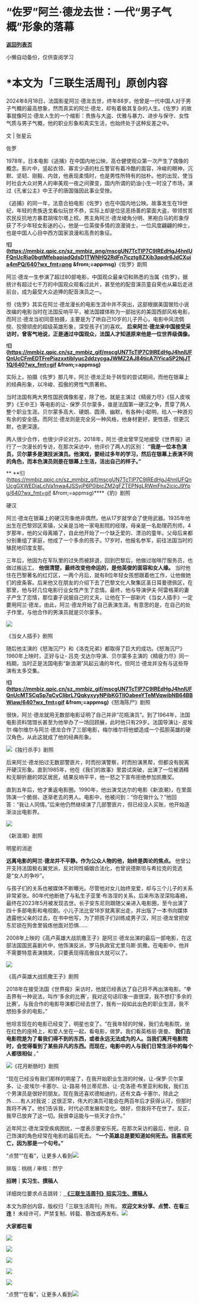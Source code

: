 # “佐罗”阿兰·德龙去世：一代“男子气概”形象的落幕

[**返回列表页**](/gzh/三联生活周刊)

小懒自动备份，仅供查阅学习

# ***本文为「三联生活周刊」原创内容**

  
  

2024年8月18日，法国影星阿兰·德龙去世，终年88岁。他曾是一代中国人对于男子气概的最高想象，然而真实的阿兰·德龙，却有着极其复杂的人生。《佐罗》的故事就像阿兰·德龙人生的一个缩影：贵族与大盗、优雅与暴力、进步与保守、女性气质与男子气概，他的职业形象和真实生活，也始终处于这种反差之中。

  
  
文 | 张星云

佐罗

1978年，日本电影《追捕》在中国内地公映，高仓健使观众第一次产生了偶像的概念。影片中，竖起衣领、寡言少语的杜丘警官有着冷酷的面容，冷峻的眼神，沉默、坚韧、刚毅、内敛，他表现柔情时，也是男性所特有的拙朴。他的出现，使当时社会大众对男人的审美观一夜之间骤变，国内所谓的奶油小生一时没了市场，演过《孔雀公主》中王子的唐国强因此事业受挫。

《追捕》的同一年，法意合拍电影《佐罗》也在中国内地公映。故事发生在19世纪，年轻的贵族迭戈看似玩世不恭，实际上却是位惩恶扬善的蒙面大盗，带领贫苦农民反抗地方暴君胡埃尔塔上校。男主角阿兰·德龙棱角分明、黑袍白马的形象俘获了不少年轻女影迷的心，他是一位英俊多情的浪漫骑士，一位风度翩翩的绅士，也是中国人心目中西方国家浪漫和高贵的象征。

**![](https://mmbiz.qpic.cn/sz_mmbiz_png/mscgUN7TcTIP7C9lREdHgJ4hnlUFQnUcRia0bgtMfebapiadQdsD1TWNHQ2RdFn7icztg8ZXib3ppdr6JdCXuia4mPQ/640?wx_fmt=png
&from;=appmsg)**《佐罗》剧照

阿兰·德龙一生参演了超过80部电影，中国观众最亲切和熟悉的当属《佐罗》，据统计有超过七千万的中国观众观看过此片，甚至他的配音演员童自荣也从幕后走进前台，成为最受大众追捧的配音演员之一。

但《佐罗》其实在阿兰·德龙漫长的电影生涯中并不突出，这部根据美国冒险小说改编的电影当时在法国反响平平，被法国媒体称为一部拙劣的美国西部风格电影，而阿兰·德龙当初同意拍摄，主要是为了哄自己10岁的儿子开心，电影中风流倜傥、狡猾顽皮的超级英雄形象，深受孩子们的喜欢。
**后来阿兰·德龙来中国接受采访时，曾客气地说，正是通过中国观众，法国人才知道原来他是一位世界级偶像。**

**![](https://mmbiz.qpic.cn/sz_mmbiz_gif/mscgUN7TcTIP7C9lREdHgJ4hnlUFQnUcCFmEDTFrePiazxxtibIyuc2ddzycgaJWMZ2AJ84ticA7IYicaSP2NjJT1Q/640?wx_fmt=gif
&from;=appmsg)**

实际上，拍摄《佐罗》那几年，阿兰·德龙正处于转型的尝试期间，而他在银幕上的经典形象，以冷峻、孤傲的男性气质著称。

当时法国有两大男性国民偶像影星，除了他，就是主演过《精疲力尽》《狂人皮埃罗》《王中王》等电影的让-
保罗·贝尔蒙多，谁是法国第一硬汉之争，贯穿了两人整个职业生涯。贝尔蒙多高大、硬朗、圆滑、幽默，有各种小聪明，给人一种游刃有余的安全感。而阿兰·德龙则是完全另一种风格，他身材更好，更性感，但更沉默，也更深邃。

两人很少合作，也很少评论对方。2018年，阿兰·德龙曾罕见地接受《世界报》进行了一次漫长的专访，在那次采访中，他评价了两人的区别：
**“我是一位本色演员，贝尔蒙多是演技派演员。他演戏，要经过多年的学习，然后在银幕上表演不同的角色，而本色演员则是在银幕上生活，活出自己的样子。”**

 **
**![](https://mmbiz.qpic.cn/sz_mmbiz_gif/mscgUN7TcTIP7C9lREdHgJ4hnlUFQnUcgGXWEDiaLcIVa1nwa4JSSyjP6P0ibicZM2gFZTEPNgLRWmFhx2icicJ9Ypg/640?wx_fmt=gif
&from;=appmsg)****《豹》剧照

硬汉

阿兰·德龙在银幕上的硬汉形象绝非偶然，他从17岁就学会了使用武器。1935年他出生在巴黎郊区索镇，父亲是当地一家电影院的经理，母亲是一名助理药剂师，4岁那年，他的父母离婚了，自此他开始了一个缺乏爱的、漂泊的童年。父母后来都分别重组了家庭，他成了一个多余的孩子。17岁时，他报名参军，前往法国当时的殖民地印度支那。

三年后，他因为在军队里的过失而被辞退，回到巴黎后，他做过咖啡厅服务员，也做过搬运工。 **他很清楚，最终改变他命运的，是他英俊的面容和女人缘。**
当时他住在巴黎著名的红灯区，一两个月后，就有8位年轻女孩想跟着他工作，让他做她们的皮条客。后来他又在朋友的介绍下去了巴黎文化人聚集区圣日耳曼德佩区，在那里，他与好几位电影行业女性产生了恋情。最终，他与导演伊夫·阿雷格莱的妻子产生了恋情，那位妻子说服自己的丈夫，让他在下一部新片《当女人插手》一定要用阿兰·德龙，由此，阿兰·德龙开始了自己表演生涯。有意思的是，在自己的处子作里，与他合作的男演员就是贝尔蒙多。

![](https://mmbiz.qpic.cn/mmbiz_png/c2Sib3Mp7pOMFibBu71Pj054evjK0mmLYRiaQqjG5LiayGZjibjOIgibkYO5vLBjeJzHVGSKRkdNcr1DIBALM7DlW1DQ/640?wx_fmt=png&from;=appmsg)

《当女人插手》剧照

随后他主演的《怒海沉尸》和《洛克兄弟》都取得了巨大的成功。《怒海沉尸》1960年上映时，正好与让-
吕克·戈达尔导演、贝尔蒙多主演的《精疲力尽》同一档期，当时正是法国电影“新浪潮”风起云涌的年代，但阿兰·德龙并没有与这些导演有太多交集。

**![](https://mmbiz.qpic.cn/sz_mmbiz_gif/mscgUN7TcTIP7C9lREdHgJ4hnlUFQnUcMTSCqSp7qCvClibrL7QqkyxyyNPibKGTIIOabeeYTeMVqwibNB64BBWiaw/640?wx_fmt=gif
&from;=appmsg)**《怒海陈尸》剧照

很快，阿兰·德龙就用无数部电影证明了自己并非“花瓶演员”。到了1964年，法国电影资料馆馆长甚至为他举办了一场回顾展，此时他只有29岁。法国导演让-
皮埃尔·梅尔维尔与阿兰·德龙合作了三部电影，梅尔维尔将他塑造成一个孤胆英雄的硬汉角色，从此这就成了他的经典形象。

![](https://mmbiz.qpic.cn/mmbiz_png/c2Sib3Mp7pOMFibBu71Pj054evjK0mmLYRibLtPGBx0bNPF9LPCZrDGKDgEKOD4tKGD9N3FicH8NhbmrpiavEVDvStg/640?wx_fmt=png&from;=appmsg)《独行杀手》剧照

后来阿兰·德龙拍过无数部警匪片，时而扮演警察，时而扮演黑帮，但都没有脱离开硬汉形象。直到1985年，他在《我们的故事》里尝试突破，出演了一位被酒精和无聊折磨的郊区居民，结果反响平平，他一怒之下宣布拒绝参加凯撒奖。

直到五年后，他才重返电影圈。1990年，他出演戈达尔的电影《新浪潮》，在里面饰演一个脆弱、逐渐老去的男人。电影中，他被问到：“你在做什么？”他回答：“我让人同情。”后来他仍然继续演了几部警匪片，但已经没人买账，他开始逐渐淡出电影界。

![](https://mmbiz.qpic.cn/mmbiz_png/c2Sib3Mp7pOMFibBu71Pj054evjK0mmLYR2kpW2da4dmEJb4fribom7BZzNTkmbMB9ZdibBVfnZFBUA2Jd3YOfhrwQ/640?wx_fmt=png&from;=appmsg)

《新浪潮》剧照

明星的消逝

 **远离电影的阿兰·德龙并不平静。作为公众人物的他，始终是舆论的焦点。**
他曾公开支持法国极右翼党派，反对同性婚姻合法化，也曾说德斯坦与希拉克的竞选是“女人的争吵”。

与孩子们的关系也被媒体不断曝光。尽管他对女儿始终宠爱，却与三个儿子的关系非常紧张。80年代他断绝了与私生子亚里·布洛涅的关系，后来布洛涅深陷毒瘾，最终在2023年5月被发现去世。长子安东尼则跟随父亲进入电影圈，至今出演了四十多部电影和电视剧。小儿子法比安18岁就离家出走，并出版了一本书向媒体透露他父亲的过去，在书中他写，为了把孩子们训练成男子汉，阿兰·德龙曾把安东尼锁在狗舍里锻炼他面对恐惧……

2008年上映的《高卢英雄大战凯撒王子》是阿兰·德龙出演的最后一部电影，在这部法国国民喜剧片中，他饰演反派，罗马执政官尤里乌斯·凯撒。在电影中，他并不需要特意表演搞笑，只要表现得高傲自大就可以了。

![](https://mmbiz.qpic.cn/mmbiz_png/c2Sib3Mp7pOMFibBu71Pj054evjK0mmLYR9valCzn5gpVic9XTy9ypnVKKgxtOkibD4SXT65uR6xUojc8UriaXq7MDQ/640?wx_fmt=png&from;=appmsg)

《高卢英雄大战凯撒王子》剧照

2018年在接受法国《世界报》采访时，他就已经表达了自己将不再出演电影。“拳击界有一种说法，叫作‘多余的比赛’，我对这句话印象一直很深，我不想打‘多余的比赛’。与我合作的电影导演都已经去世了，我有一段如此出色的职业生涯，我不想拍多余的电影。”

他坦言现在的电影已经变了，明星也变了。“在我年轻的时候，我们去电影院，坐在红色的座椅上，和爱人坐在一起，看电影，做梦。我们看英格丽·褒曼。
**我们去电影院是为了看我们得不到的东西，或者永远无法成为的人。当我们离开电影院时，会觉得看到了某些非凡的东西。而现在，电影中的人与我们日常生活中的每个人都很相似**
。”

![](https://mmbiz.qpic.cn/mmbiz_jpg/yl6JkZAE3Sicvohge9VEvWnL1w3CibiaFPmYDWYSzpkTic4RrmgCayowBFHuVe1ChH9UTNtzuE66meGBMDcY7ZRjMQ/640?wx_fmt=other&from;=appmsg&tp;=webp&wxfrom;=5&wx;_lazy=1&wx;_co=1)《花月断肠时》剧照

“现在已经没有我们那样的明星了，在我开始职业生涯的时候，让-保罗·贝尔蒙多、让-皮埃尔·卡塞尔、让-路易·特兰蒂尼昂、让-克洛德·布里亚利和我，我们五个男演员是很好的朋友。现在我还喜欢德帕迪约，还有文森·卡塞尔，除此之外……有人对我说：这很正常，伟大的演员可能会在两百年后才获得认可，但那时我将不再了。他们告诉我，时代必须发展和变化。很好，但我将不在世了。反正，我早已放弃了这一切。我很幸运能与一些天才合作。”

近年阿兰·德龙深受疾病困扰，一度表示要安乐死。在那次采访的最后，他说，自己饰演的角色经常在电影的最后死去。
**“一个英雄总是要知道如何死去。我喜欢死亡，因为那是一个句号。”**

“点赞”“在看”，让更多人看到![](https://mmbiz.qpic.cn/mmbiz_gif/c2Sib3Mp7pON9hkSZwdTibRHNZSMPyiapUCHJwlyoZVBC3SfmPmF0VKjkm3NiaToQloHFJ6icyicqZnqgXp6pSQJt5gg/640?wx_fmt=gif&from;=appmsg&wxfrom;=5&wx;_lazy=1&tp;=wxpic)  
  
  
  
  
  

排版：桃桃 / 审核：然宁

  
 **招聘｜实习生、撰稿人**  

详细岗位要求点击跳转：[
**《三联生活周刊》招实习生、撰稿人**](http://mp.weixin.qq.com/s?__biz=MTc5MTU3NTYyMQ==&mid=2651136871&idx=3&sn=f1c0777fe9d31881e5dfca68ebc2937f&chksm=5907324d6e70bb5b3546dfe1c7b31b5fe05664bebbf36356ba9a1a352e0678444cad62875ad4&scene=21#wechat_redirect)

本文为原创内容，版权归「三联生活周刊」所有。 **欢迎文末分享、点赞、在看三连！**
未经许可，严禁复制、转载、篡改或再发布。![](https://mmbiz.qpic.cn/sz_mmbiz_png/Gg7Qtoh7Aic9ZTmAdCc80b4nD7xicgPt863QWU7oNswDx19XrjfTtSl8QwatY2EEZGuNd1WRRiapDZjcDhTnNYmBg/640?wx_fmt=other&wxfrom;=5&wx;_lazy=1&wx;_co=1&retryload;=1&tp;=webp)

 **大家都在看**

  

[![](https://mmbiz.qpic.cn/mmbiz_jpg/c2Sib3Mp7pOPtDyJvbE9nvz1ia7VDEInM5VTMMiatuxtqzAGv111alUhzyibgs2jNtgcDeI5ONNqAIlOwtaGgL6hUw/640?wx_fmt=jpeg&wxfrom;=5&wx;_lazy=1&wx;_co=1&tp;=wxpic)](http://mp.weixin.qq.com/s?__biz=MTc5MTU3NTYyMQ==&mid=2651418171&idx=2&sn=0c8802833d822ef2f1f05d5bc4a143ea&chksm=590b7f116e7cf6079232eebe3f021dcfd98e4de8daa862255cf9581497aed6fdd523cb136646&scene=21#wechat_redirect)

[![](https://mmbiz.qpic.cn/mmbiz_jpg/c2Sib3Mp7pOMFibBu71Pj054evjK0mmLYRWt6yokQn9kzfhGX5QG60GbVMFxaHhkEFrUHdX9no4v01HJoMt78qew/640?wx_fmt=jpeg&from;=appmsg)](http://mp.weixin.qq.com/s?__biz=MTc5MTU3NTYyMQ==&mid=2651420778&idx=1&sn=35cda1f67550d57fa1c0fc480f80bac5&chksm=590b69406e7ce0563b73e6b991fa666e00255a17171c261b6778cbaa6001443c1752417b80b7&scene=21#wechat_redirect)

[![](https://mmbiz.qpic.cn/mmbiz_jpg/c2Sib3Mp7pOMFibBu71Pj054evjK0mmLYRekYZaYSe5K87NickWfGF3tROMJH5CBVUDJRl7OSInxf2ZiaZmWicCVJeg/640?wx_fmt=jpeg&from;=appmsg)](http://mp.weixin.qq.com/s?__biz=MTc5MTU3NTYyMQ==&mid=2651419583&idx=1&sn=0c6229c7074bb1089ded1d57337a9805&chksm=590b62956e7ceb83cda6199bc5681f37589d9267e6857ef625812f6de5a2998ee51b2f738f9f&scene=21#wechat_redirect)  

![](https://mmbiz.qpic.cn/sz_mmbiz_png/Gg7Qtoh7Aic9ZTmAdCc80b4nD7xicgPt86k1kgpU51hWCHjV92ryhVW35PLCvLhxLw9XDhXjgeDyZhHSx5EbRcfg/640?wx_fmt=other&wxfrom;=5&wx;_lazy=1&wx;_co=1&retryload;=1&tp;=webp)

  

[![](https://mmbiz.qpic.cn/mmbiz_jpg/c2Sib3Mp7pOOscRuZrCibCxsE1u7UtPialkZVdnsVfBBVIibicXz2dOryRyANicobSjntgBDLQWwVDLqIjZ68BicsnwDQ/640?wx_fmt=jpeg&from;=appmsg&wxfrom;=5&wx;_lazy=1&wx;_co=1&tp;=wxpic)]()

  
  
“点赞”“在看”，让更多人看到![](https://mmbiz.qpic.cn/mmbiz_gif/c2Sib3Mp7pON9hkSZwdTibRHNZSMPyiapUCHJwlyoZVBC3SfmPmF0VKjkm3NiaToQloHFJ6icyicqZnqgXp6pSQJt5gg/640?wx_fmt=gif&from;=appmsg&wxfrom;=5&wx;_lazy=1&tp;=wxpic)

